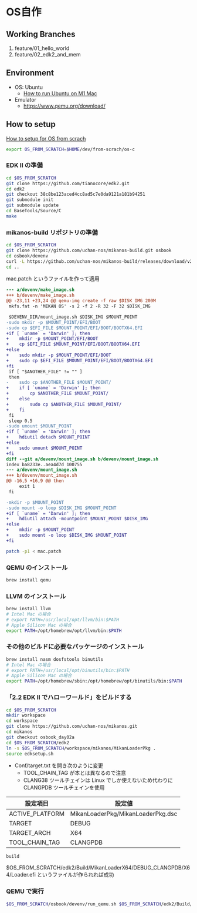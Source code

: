 # OS自作

## Working Branches
1. feature/01_hello_world
2. feature/02_edk2_and_mem

## Environment
- OS: Ubuntu
  - [How to run Ubuntu on M1 Mac](https://medium.com/@paulrobu/how-to-run-ubuntu-22-04-vms-on-apple-m1-arm-based-systems-for-free-c8283fb38309)
- Emulator
  - https://www.qemu.org/download/

## How to setup
[How to setup for OS from scrach](https://qiita.com/yamoridon/items/4905765cc6e4f320c9b5)

```bash
export OS_FROM_SCRATCH=$HOME/dev/from-scrach/os-c
```

### EDK II の準備

```bash
cd $OS_FROM_SCRATCH
git clone https://github.com/tianocore/edk2.git
cd edk2
git checkout 38c8be123aced4cc8ad5c7e0da9121a181b94251
git submodule init
git submodule update
cd BaseTools/Source/C
make
```

### mikanos-build リポジトリの準備
```bash
cd $OS_FROM_SCRATCH
git clone https://github.com/uchan-nos/mikanos-build.git osbook
cd osbook/devenv
curl -L https://github.com/uchan-nos/mikanos-build/releases/download/v2.0/x86_64-elf.tar.gz | tar xz
cd ..
```

mac.patch というファイルを作って適用

```diff
--- a/devenv/make_image.sh
+++ b/devenv/make_image.sh
@@ -23,11 +23,24 @@ qemu-img create -f raw $DISK_IMG 200M
 mkfs.fat -n 'MIKAN OS' -s 2 -f 2 -R 32 -F 32 $DISK_IMG

 $DEVENV_DIR/mount_image.sh $DISK_IMG $MOUNT_POINT
-sudo mkdir -p $MOUNT_POINT/EFI/BOOT
-sudo cp $EFI_FILE $MOUNT_POINT/EFI/BOOT/BOOTX64.EFI
+if [ `uname` = 'Darwin' ]; then
+    mkdir -p $MOUNT_POINT/EFI/BOOT
+    cp $EFI_FILE $MOUNT_POINT/EFI/BOOT/BOOTX64.EFI
+else
+    sudo mkdir -p $MOUNT_POINT/EFI/BOOT
+    sudo cp $EFI_FILE $MOUNT_POINT/EFI/BOOT/BOOTX64.EFI
+fi
 if [ "$ANOTHER_FILE" != "" ]
 then
-    sudo cp $ANOTHER_FILE $MOUNT_POINT/
+    if [ `uname` = 'Darwin' ]; then
+        cp $ANOTHER_FILE $MOUNT_POINT/
+    else
+        sudo cp $ANOTHER_FILE $MOUNT_POINT/
+    fi
 fi
 sleep 0.5
-sudo umount $MOUNT_POINT
+if [ `uname` = 'Darwin' ]; then
+    hdiutil detach $MOUNT_POINT
+else
+    sudo umount $MOUNT_POINT
+fi
diff --git a/devenv/mount_image.sh b/devenv/mount_image.sh
index ba8233e..aea4d7d 100755
--- a/devenv/mount_image.sh
+++ b/devenv/mount_image.sh
@@ -16,5 +16,9 @@ then
     exit 1
 fi

-mkdir -p $MOUNT_POINT
-sudo mount -o loop $DISK_IMG $MOUNT_POINT
+if [ `uname` = 'Darwin' ]; then
+    hdiutil attach -mountpoint $MOUNT_POINT $DISK_IMG
+else
+    mkdir -p $MOUNT_POINT
+    sudo mount -o loop $DISK_IMG $MOUNT_POINT
+fi
```

```bash
patch -p1 < mac.patch
```

### QEMU のインストール
```bash
brew install qemu
```

### LLVM のインストール
```bash
brew install llvm
# Intel Mac の場合
# export PATH=/usr/local/opt/llvm/bin:$PATH
# Apple Silicon Mac の場合
export PATH=/opt/homebrew/opt/llvm/bin:$PATH
```

### その他のビルドに必要なパッケージのインストール
```bash
brew install nasm dosfstools binutils
# Intel Mac の場合
# export PATH=/usr/local/opt/binutils/bin:$PATH
# Apple Silicon Mac の場合
export PATH=/opt/homebrew/sbin:/opt/homebrew/opt/binutils/bin:$PATH
```

### 「2.2 EDK II でハローワールド」をビルドする
```bash
cd $OS_FROM_SCRATCH
mkdir workspace
cd workspace
git clone https://github.com/uchan-nos/mikanos.git
cd mikanos
git checkout osbook_day02a
cd $OS_FROM_SCRATCH/edk2
ln -s $OS_FROM_SCRATCH/workspace/mikanos/MikanLoaderPkg .
source edksetup.sh
```

- Conf/target.txt を開き次のように変更
  - TOOL_CHAIN_TAG が本とは異なるので注意
  - CLANG38 ツールチェインは Linux でしか使えないため代わりに CLANGPDB ツールチェインを使用

| 設定項目            | 設定値                               |
|-----------------|-----------------------------------|
| ACTIVE_PLATFORM | MikanLoaderPkg/MikanLoaderPkg.dsc |
| TARGET          | DEBUG                             |
| TARGET_ARCH     | X64                               |
| TOOL_CHAIN_TAG  | CLANGPDB                          |

```bash
build
```

$OS_FROM_SCRATCH/edk2/Build/MikanLoaderX64/DEBUG_CLANGPDB/X64/Loader.efi というファイルが作られれば成功

### QEMU で実行
```bash
$OS_FROM_SCRATCH/osbook/devenv/run_qemu.sh $OS_FROM_SCRATCH/edk2/Build/MikanLoaderX64/DEBUG_CLANGPDB/X64/Loader.efi
```

